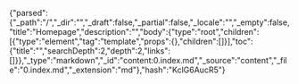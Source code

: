 {"parsed":{"_path":"/","_dir":"","_draft":false,"_partial":false,"_locale":"","_empty":false,"title":"Homepage","description":"","body":{"type":"root","children":[{"type":"element","tag":"template","props":{},"children":[]}],"toc":{"title":"","searchDepth":2,"depth":2,"links":[]}},"_type":"markdown","_id":"content:0.index.md","_source":"content","_file":"0.index.md","_extension":"md"},"hash":"KclG6AucR5"}